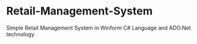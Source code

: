 # Retail-Management-System
Simple Retail Management System in Winform C# Language and ADO.Net technology
